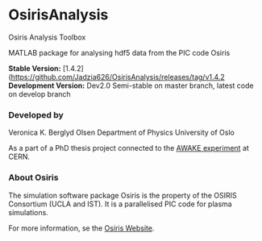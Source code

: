 # OsirisAnalysis
Osiris Analysis Toolbox

MATLAB package for analysing hdf5 data from the PIC code Osiris

**Stable Version:** [1.4.2](https://github.com/Jadzia626/OsirisAnalysis/releases/tag/v1.4.2
**Development Version:** Dev2.0
Semi-stable on master branch, latest code on develop branch
 
### Developed by

Veronica K. Berglyd Olsen
Department of Physics
University of Oslo

As a part of a PhD thesis project connected to the [AWAKE experiment](http://awake.web.cern.ch/) at CERN.
 
### About Osiris

The simulation software package Osiris is the property of the OSIRIS Consortium (UCLA and IST). It is a parallelised PIC code for plasma simulations. 

For more information, se the [Osiris Website](https://plasmasim.physics.ucla.edu/codes/osiris).
